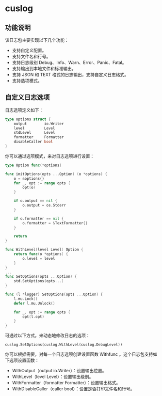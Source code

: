 # cuslog

## 功能说明
该日志包主要实现以下几个功能：

- 支持自定义配置。
- 支持文件名和行号。
- 支持日志级别 Debug、Info、Warn、Error、Panic、Fatal。
- 支持输出到本地文件和标准输出。
- 支持 JSON 和 TEXT 格式的日志输出，支持自定义日志格式。
- 支持选项模式。

## 自定义日志选项
日志选项定义如下：


```go
type options struct {
    output        io.Writer
    level         Level
    stdLevel      Level
    formatter     Formatter
    disableCaller bool
}
```
你可以通过选项模式，来对日志选项进行设置：


```go
type Option func(*options)

func initOptions(opts ...Option) (o *options) {
    o = &options{}
    for _, opt := range opts {
        opt(o)
    }

    if o.output == nil {
        o.output = os.Stderr
    }

    if o.formatter == nil {
        o.formatter = &TextFormatter{}
    }

    return
}

func WithLevel(level Level) Option {
    return func(o *options) {
        o.level = level
    }
}
...
func SetOptions(opts ...Option) {
    std.SetOptions(opts...)
}

func (l *logger) SetOptions(opts ...Option) {
    l.mu.Lock()
    defer l.mu.Unlock()

    for _, opt := range opts {
        opt(l.opt)
    }
}
```
可通过以下方式，来动态地修改日志的选项：
```
cuslog.SetOptions(cuslog.WithLevel(cuslog.DebugLevel))
```
你可以根据需要，对每一个日志选项创建设置函数 Withfunc 。这个日志包支持如下选项设置函数：
- WithOutput（output io.Writer）：设置输出位置。
- WithLevel（level Level）：设置输出级别。
- WithFormatter（formatter Formatter）：设置输出格式。
- WithDisableCaller（caller bool）：设置是否打印文件名和行号。
